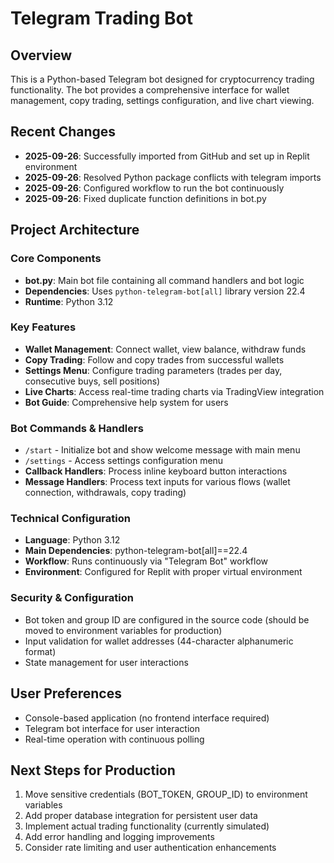 # Telegram Trading Bot

## Overview
This is a Python-based Telegram bot designed for cryptocurrency trading functionality. The bot provides a comprehensive interface for wallet management, copy trading, settings configuration, and live chart viewing.

## Recent Changes
- **2025-09-26**: Successfully imported from GitHub and set up in Replit environment
- **2025-09-26**: Resolved Python package conflicts with telegram imports
- **2025-09-26**: Configured workflow to run the bot continuously
- **2025-09-26**: Fixed duplicate function definitions in bot.py

## Project Architecture

### Core Components
- **bot.py**: Main bot file containing all command handlers and bot logic
- **Dependencies**: Uses `python-telegram-bot[all]` library version 22.4
- **Runtime**: Python 3.12

### Key Features
- **Wallet Management**: Connect wallet, view balance, withdraw funds
- **Copy Trading**: Follow and copy trades from successful wallets
- **Settings Menu**: Configure trading parameters (trades per day, consecutive buys, sell positions)
- **Live Charts**: Access real-time trading charts via TradingView integration
- **Bot Guide**: Comprehensive help system for users

### Bot Commands & Handlers
- `/start` - Initialize bot and show welcome message with main menu
- `/settings` - Access settings configuration menu
- **Callback Handlers**: Process inline keyboard button interactions
- **Message Handlers**: Process text inputs for various flows (wallet connection, withdrawals, copy trading)

### Technical Configuration
- **Language**: Python 3.12
- **Main Dependencies**: python-telegram-bot[all]==22.4
- **Workflow**: Runs continuously via "Telegram Bot" workflow
- **Environment**: Configured for Replit with proper virtual environment

### Security & Configuration
- Bot token and group ID are configured in the source code (should be moved to environment variables for production)
- Input validation for wallet addresses (44-character alphanumeric format)
- State management for user interactions

## User Preferences
- Console-based application (no frontend interface required)
- Telegram bot interface for user interaction
- Real-time operation with continuous polling

## Next Steps for Production
1. Move sensitive credentials (BOT_TOKEN, GROUP_ID) to environment variables
2. Add proper database integration for persistent user data
3. Implement actual trading functionality (currently simulated)
4. Add error handling and logging improvements
5. Consider rate limiting and user authentication enhancements